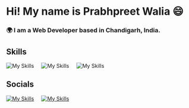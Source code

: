 # Hi! My name is Prabhpreet Walia 😄

### 🌍  I am a Web Developer based in Chandigarh, India.

## Skills

![My Skills](https://skillicons.dev/icons?i=python,flask) &nbsp;&nbsp;&nbsp;
![My Skills](https://skillicons.dev/icons?i=html,css) &nbsp;&nbsp;&nbsp;
![My Skills](https://skillicons.dev/icons?i=js,react)

## Socials

[![My Skills](https://skillicons.dev/icons?i=linkedin)](https://www.linkedin.com/in/prabhpreeet/) &nbsp;&nbsp;&nbsp;
[![My Skills](https://skillicons.dev/icons?i=gmail)](mailto:prabhpreet.business@gmail.com)
